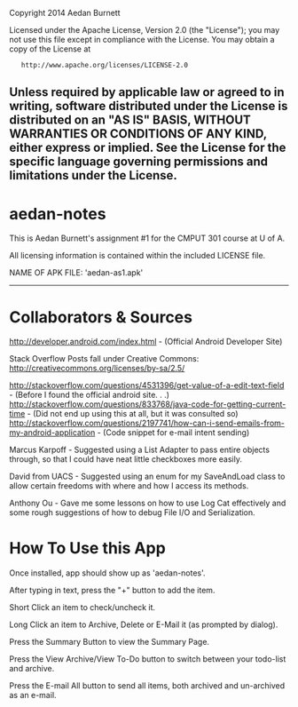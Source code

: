 Copyright 2014 Aedan Burnett

   Licensed under the Apache License, Version 2.0 (the "License");
   you may not use this file except in compliance with the License.
   You may obtain a copy of the License at

       http://www.apache.org/licenses/LICENSE-2.0

   Unless required by applicable law or agreed to in writing, software
   distributed under the License is distributed on an "AS IS" BASIS,
   WITHOUT WARRANTIES OR CONDITIONS OF ANY KIND, either express or implied.
   See the License for the specific language governing permissions and
   limitations under the License.
------------------------------------------------------------------------------------

aedan-notes
===========

This is Aedan Burnett's assignment #1 for the CMPUT 301 course at U of A.

All licensing information is contained within the included LICENSE file.

NAME OF APK FILE: 'aedan-as1.apk'


------------------------------------------------------------------------------------

Collaborators & Sources
=======================


http://developer.android.com/index.html - (Official Android Developer Site)

Stack Overflow Posts fall under Creative Commons: http://creativecommons.org/licenses/by-sa/2.5/

http://stackoverflow.com/questions/4531396/get-value-of-a-edit-text-field - (Before I found the official android site. . .)
http://stackoverflow.com/questions/833768/java-code-for-getting-current-time - (Did not end up using this at all, but it was consulted so)
http://stackoverflow.com/questions/2197741/how-can-i-send-emails-from-my-android-application - (Code snippet for e-mail intent sending)


Marcus Karpoff - Suggested using a List Adapter to pass entire objects through, so that I could have neat little checkboxes more easily.

David from UACS - Suggested using an enum for my SaveAndLoad class to allow certain freedoms with where and how I access its methods.

Anthony Ou - Gave me some lessons on how to use Log Cat effectively and some rough suggestions of how to debug File I/O and Serialization.


How To Use this App
===================

Once installed, app should show up as 'aedan-notes'.

After typing in text, press the "+" button to add the item.

Short Click an item to check/uncheck it.

Long Click an item to Archive, Delete or E-Mail it (as prompted by dialog).

Press the Summary Button to view the Summary Page.

Press the View Archive/View To-Do button to switch between your todo-list and archive.

Press the E-mail All button to send all items, both archived and un-archived as an e-mail.
